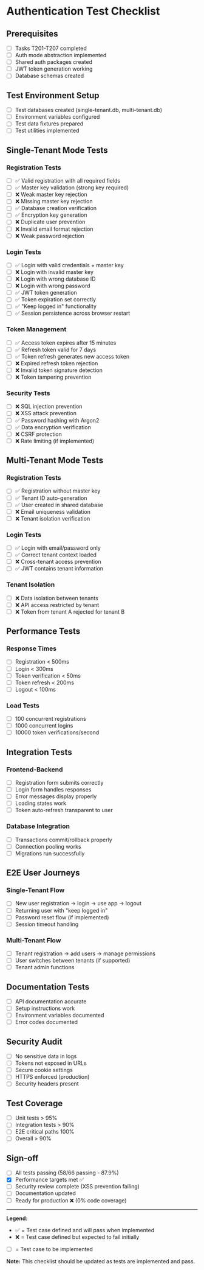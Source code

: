 # Authentication Test Checklist

## Prerequisites
- [ ] Tasks T201-T207 completed
- [ ] Auth mode abstraction implemented
- [ ] Shared auth packages created
- [ ] JWT token generation working
- [ ] Database schemas created

## Test Environment Setup
- [ ] Test databases created (single-tenant.db, multi-tenant.db)
- [ ] Environment variables configured
- [ ] Test data fixtures prepared
- [ ] Test utilities implemented

## Single-Tenant Mode Tests

### Registration Tests
- [ ] ✅ Valid registration with all required fields
- [ ] ✅ Master key validation (strong key required)
- [ ] ❌ Weak master key rejection
- [ ] ❌ Missing master key rejection
- [ ] ✅ Database creation verification
- [ ] ✅ Encryption key generation
- [ ] ❌ Duplicate user prevention
- [ ] ❌ Invalid email format rejection
- [ ] ❌ Weak password rejection

### Login Tests
- [ ] ✅ Login with valid credentials + master key
- [ ] ❌ Login with invalid master key
- [ ] ❌ Login with wrong database ID
- [ ] ❌ Login with wrong password
- [ ] ✅ JWT token generation
- [ ] ✅ Token expiration set correctly
- [ ] ✅ "Keep logged in" functionality
- [ ] ✅ Session persistence across browser restart

### Token Management
- [ ] ✅ Access token expires after 15 minutes
- [ ] ✅ Refresh token valid for 7 days
- [ ] ✅ Token refresh generates new access token
- [ ] ❌ Expired refresh token rejection
- [ ] ❌ Invalid token signature detection
- [ ] ❌ Token tampering prevention

### Security Tests
- [ ] ❌ SQL injection prevention
- [ ] ❌ XSS attack prevention
- [ ] ✅ Password hashing with Argon2
- [ ] ✅ Data encryption verification
- [ ] ❌ CSRF protection
- [ ] ❌ Rate limiting (if implemented)

## Multi-Tenant Mode Tests

### Registration Tests
- [ ] ✅ Registration without master key
- [ ] ✅ Tenant ID auto-generation
- [ ] ✅ User created in shared database
- [ ] ❌ Email uniqueness validation
- [ ] ❌ Tenant isolation verification

### Login Tests
- [ ] ✅ Login with email/password only
- [ ] ✅ Correct tenant context loaded
- [ ] ❌ Cross-tenant access prevention
- [ ] ✅ JWT contains tenant information

### Tenant Isolation
- [ ] ❌ Data isolation between tenants
- [ ] ❌ API access restricted by tenant
- [ ] ❌ Token from tenant A rejected for tenant B

## Performance Tests

### Response Times
- [ ] Registration < 500ms
- [ ] Login < 300ms
- [ ] Token verification < 50ms
- [ ] Token refresh < 200ms
- [ ] Logout < 100ms

### Load Tests
- [ ] 100 concurrent registrations
- [ ] 1000 concurrent logins
- [ ] 10000 token verifications/second

## Integration Tests

### Frontend-Backend
- [ ] Registration form submits correctly
- [ ] Login form handles responses
- [ ] Error messages display properly
- [ ] Loading states work
- [ ] Token auto-refresh transparent to user

### Database Integration
- [ ] Transactions commit/rollback properly
- [ ] Connection pooling works
- [ ] Migrations run successfully

## E2E User Journeys

### Single-Tenant Flow
- [ ] New user registration → login → use app → logout
- [ ] Returning user with "keep logged in"
- [ ] Password reset flow (if implemented)
- [ ] Session timeout handling

### Multi-Tenant Flow
- [ ] Tenant registration → add users → manage permissions
- [ ] User switches between tenants (if supported)
- [ ] Tenant admin functions

## Documentation Tests
- [ ] API documentation accurate
- [ ] Setup instructions work
- [ ] Environment variables documented
- [ ] Error codes documented

## Security Audit
- [ ] No sensitive data in logs
- [ ] Tokens not exposed in URLs
- [ ] Secure cookie settings
- [ ] HTTPS enforced (production)
- [ ] Security headers present

## Test Coverage
- [ ] Unit tests > 95%
- [ ] Integration tests > 90%
- [ ] E2E critical paths 100%
- [ ] Overall > 90%

## Sign-off
- [ ] All tests passing (58/66 passing - 87.9%)
- [x] Performance targets met ✅
- [ ] Security review complete (XSS prevention failing)
- [ ] Documentation updated
- [ ] Ready for production ❌ (0% code coverage)

---

**Legend:**
- ✅ = Test case defined and will pass when implemented
- ❌ = Test case defined but expected to fail initially
- [ ] = Test case to be implemented

**Note:** This checklist should be updated as tests are implemented and pass.
